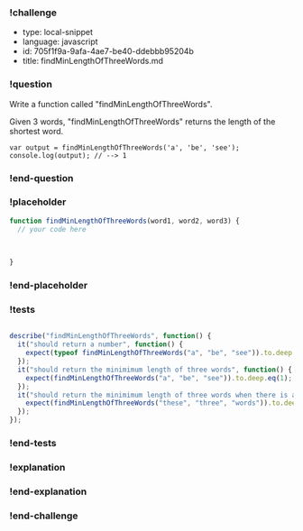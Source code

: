 ### !challenge

* type: local-snippet
* language: javascript
* id: 705f1f9a-9afa-4ae7-be40-ddebbb95204b
* title: findMinLengthOfThreeWords.md

### !question

Write a function called "findMinLengthOfThreeWords".

Given 3 words, "findMinLengthOfThreeWords" returns the length of the shortest word.

```
var output = findMinLengthOfThreeWords('a', 'be', 'see');
console.log(output); // --> 1
```

### !end-question

### !placeholder

```js
function findMinLengthOfThreeWords(word1, word2, word3) {
  // your code here
   

   
}
```

### !end-placeholder

### !tests

```js

describe("findMinLengthOfThreeWords", function() {
  it("should return a number", function() {
    expect(typeof findMinLengthOfThreeWords("a", "be", "see")).to.deep.eq("number");
  });
  it("should return the minimimum length of three words", function() {
    expect(findMinLengthOfThreeWords("a", "be", "see")).to.deep.eq(1);
  });
  it("should return the minimimum length of three words when there is a tie", function() {
    expect(findMinLengthOfThreeWords("these", "three", "words")).to.deep.eq(5);
  });
});


```

### !end-tests

### !explanation

### !end-explanation

### !end-challenge
